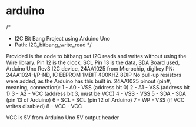 arduino
=======
/*
 * I2C Bit Bang Project using Arduino Uno
 * Path: I2C_bitbang_write_read 
 */

Provided is the code to bitbang out I2C reads and writes without using the Wire library.
Pin 12 is the clock, SCL
Pin 13 is the data, SDA
Board used, Arduino Uno Rev3
I2C device, 24AA1025 from Microchip, digikey PN: 24AA1024-I/P-ND, IC EEPROM 1MBIT 400KHZ 8DIP
No pull-up resistors were added, as the Arduino has this built in.
24AA1025 pinout (pin#, meaning, connection):
1 - A0  - VSS (address bit 0)
2 - A1  - VSS (address bit 1)
3 - A2  - VCC (address bit 3, must be VCC)
4 - VSS - VSS
5 - SDA - SDA (pin 13 of Arduino)
6 - SCL - SCL (pin 12 of Arduino)
7 - WP  - VSS (if VCC writes disabled)
8 - VCC - VCC

VCC is 5V from Arduino Uno 5V output header


